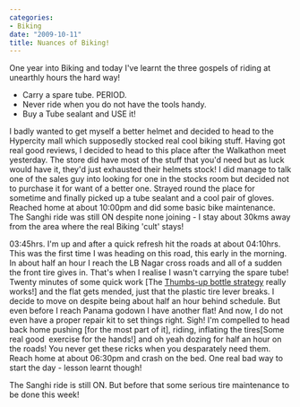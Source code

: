 ```yaml
---
categories:
- Biking
date: "2009-10-11"
title: Nuances of Biking!
---
```


One year into Biking and today I've learnt the three gospels of riding at unearthly hours the hard way!

- Carry a spare tube. PERIOD.
- Never ride when you do not have the tools handy.
- Buy a Tube sealant and USE it!

I badly wanted to get myself a better helmet and decided to head to the Hypercity mall which supposedly stocked real cool biking stuff. Having got real good reviews, I decided to head to this place after the Walkathon meet yesterday. The store did have most of the stuff that you'd need but as luck would have it, they'd just exhausted their helmets stock! I did manage to talk one of the sales guy into looking for one in the stocks room but decided not to purchase it for want of a better one. Strayed round the place for sometime and finally picked up a tube sealant and a cool pair of gloves. Reached home at about 10:00pm and did some basic bike maintenance. The Sanghi ride was still ON despite none joining - I stay about 30kms away from the area where the real Biking 'cult' stays!

03:45hrs. I'm up and after a quick refresh hit the roads at about 04:10hrs. This was the first time I was heading on this road, this early in the morning. In about half an hour I reach the LB Nagar cross roads and all of a sudden the front tire gives in. That's when I realise I wasn't carrying the spare tube! Twenty minutes of some quick work \[The [Thumbs-up bottle strategy](http://twitter.com/sriperinkulam/status/1819612659) really works!\] and the flat gets mended, just that the plastic tire lever breaks. I decide to move on despite being about half an hour behind schedule. But even before I reach Panama godown I have another flat! And now, I do not even have a proper repair kit to set things right. Sigh! I'm compelled to head back home pushing \[for the most part of it\], riding, inflating the tires\[Some real good  exercise for the hands!\] and oh yeah dozing for half an hour on the roads! You never get these ricks when you desparately need them. Reach home at about 06:30pm and crash on the bed. One real bad way to start the day - lesson learnt though!

The Sanghi ride is still ON. But before that some serious tire maintenance to be done this week!
